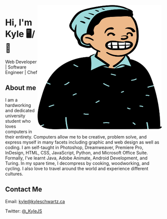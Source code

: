 <img align="right" width="400" height="400" src="./avatar.svg">


# Hi, I'm Kyle 🖥️/🍳
Web Developer | Software Engineer | Chef

## About me 

I am a hardworking and dedicated university student who loves computers in their entirety. Computers allow me to be creative, problem solve, and express myself in many facets including graphic and web design as well as coding. I am self-taught in Photoshop, Dreamweaver, Premiere Pro, InDesign, HTML, CSS, JavaScript, Python, and Microsoft Office Suite. Formally, I've learnt Java, Adobe Animate, Android Development, and Turing. In my spare time, I decompress by cooking, woodworking, and cycling. I also love to travel around the world and experience different cultures.

## Contact Me

Email: [kyle@kyleschwartz.ca](kyle@kyleschwartz.ca)

Twitter: [@\_KyleJS](https://twitter.com/_kylejs)
